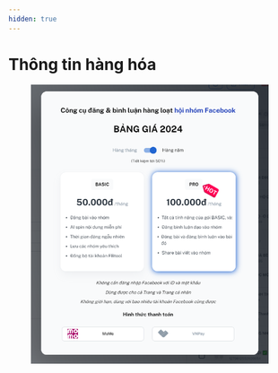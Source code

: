 ```yaml
---
hidden: true
---
```


# Thông tin hàng hóa



<figure><img src="../.gitbook/assets/image (41).png" alt=""><figcaption></figcaption></figure>
